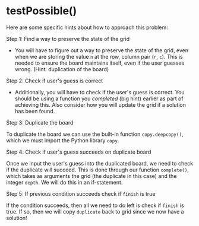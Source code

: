 <!--title={guessing clause: testPossible()}-->

<!--badges={Algorithmns:18}-->

<!--concepts{Functions}-->

# testPossible()

Here are some specific hints about how to approach this problem:

Step 1: Find a way to preserve the state of the grid

- You will have to figure out a way to preserve the state of the grid, even when we are storing the value `n` at the row, column pair (`r`, `c`). This is needed to ensure the board maintains itself, even if the user guesses wrong. (Hint: duplication of the board)

Step 2: Check if user's guess is correct

- Additionally, you will have to check if the user's guess is correct. You should be using a function you *completed* (big hint) earlier as part of achieving this. Also consider how you will update the grid if a solution has been found. 

Step 3: Duplicate the board

To duplicate the board we can use the built-in function `copy.deepcopy()`, which we must import the Python library `copy`.

Step 4: Check if user's guess succeeds on duplicate board

Once we input the user's guess into the duplicated board, we need to check if the duplicate will succeed. This is done through our function `complete()`,  which takes as arguments the grid (the duplicate in this case) and the integer `depth`. We will do this in an if-statement.

Step 5: If previous condition succeeds check if `finish` is true

If the condition succeeds, then all we need to do left is check if `finish` is true. If so, then we will copy `duplicate` back to grid since we now have a solution!




